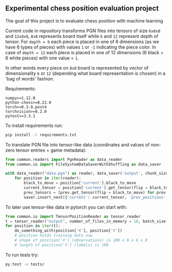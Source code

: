 ## Experimental chess position evaluation project

The goal of this project is to evaluate chess position with machine learning

Current code in repository transforms PGN files into tensors of size ```6x8x8``` and ```12x8x8```, ```8x8``` represents board itself while    ```6``` and ```12``` represent depth of tensor. For ```depth = 6``` each piece is placed in one of 6 dimensions (as we have 6 types of pieces) with values ```1``` or ```-1``` indicating the piece color. In case of ```depth = 12``` each piece is placed in one of 12 dimensions (6 black + 6 white pieces) with one value = ```1```.

In other words every piece on ```8x8``` board is represented by vector of dimensionality ```6``` or ```12``` (depending what board representation is chosen) in a 'bag of words' fashion.


Requirements:
```
numpy>=1.12.0
python-chess>=0.22.0
torch>=0.3.0.post4
torchvision>=0.2.0
pytest>=3.3.1
```

To install requirements run:
```bash
pip install -r requirements.txt
```

To translate PGN file into tensor-like data (coordinates and values of non-zero tensor entries + game metadata):

```python
from common.readers import PgnReader as data_reader
from common.io import FileSystemDataSaverWithShuffling as data_saver

with data_reader("data.pgn") as reader, data_saver('output', chunk_size = 8000) as saver:
    for position in iter(reader):
        black_to_move = position['current'].black_to_move
        current_tensor = position['current'].get_tensor(flip = black_to_move)
        prev_tensors = [prev.get_tensor(flip = black_to_move) for prev in position['prev']]
        saver.insert_next({'current': current_tensor, 'prev_positions': prev_tensors})
```


To later use tensor-like data in pytorch you can start with:
```python
from common.io import TensorPositionReader as tensor_reader
t = tensor_reader("output", number_of_files_in_memory = 10, batch_size = 100)
for position in iter(t):
    do_something_with(position['X'], position['Y'])
    # position holds training data now
    # shape of position['X'] (observations) is 100 x 6 x 6 x 8
    # length of position['Y'] (labels) is 100
```
To run tests try:

```bash
py.test -v tests/
```
